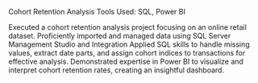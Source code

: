 Cohort Retention Analysis Tools Used: SQL, Power BI
 
Executed a cohort retention analysis project focusing on an online retail dataset.
Proficiently imported and managed data using SQL Server Management Studio and Integration Applied SQL skills to handle missing values, extract date parts, and assign cohort indices to transactions for effective analysis.
Demonstrated expertise in Power BI to visualize and interpret cohort retention rates, creating an insightful dashboard.
